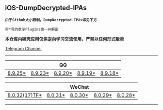 ## iOS-DumpDecrypted-IPAs

**`由于Github大小限制，DumpDecrypted-IPAs详见下方`**

`带*号的表示PlugIns也一并解密`

**本仓库内砸壳应用仅供逆向学习交流使用，严禁以任何形式贩卖**

[Telegram Channel](https://t.me/IPAPatch)

---

|||QQ|||
| --- | --- | --- | --- | --- |
|[8.9.25*](https://share.initnil.com/d/DumpDecrypted/QQ/QQ_8.9.25_dump.ipa?sign=b6FjGzIrE_AvQPxQ5PF0NFXrzWGmSzPQIf3jrELYmxY=:0)|[8.9.23*](https://share.initnil.com/d/DumpDecrypted/QQ/QQ_8.9.23_dump.ipa?sign=Zmr4CDGXn2sgoii8cqrBKue5_oRXhOnGJjlqNGCPuGQ=:0)|[8.9.20*](https://share.initnil.com/d/DumpDecrypted/QQ/QQ_8.9.20_dump.ipa?sign=wMMMK_pKyDAQ7RCT4nACCGOpV8DByBZju3ay6UtsvTg=:0)|[8.9.19*](https://share.initnil.com/d/DumpDecrypted/QQ/QQ_8.9.19_dump.ipa?sign=Fvs9JE8fJNuKvaXh515JwlrSH0OqIyXIZMq5Hg4IJEs=:0)|[8.9.18*](https://share.initnil.com/d/DumpDecrypted/QQ/QQ_8.9.18_dump.ipa?sign=vycyQpD4aDNgRkXa7nlmVvwmLz9ux52Ya9C8QdJzOUA=:0)|

|||WeChat|||
| --- | --- | --- | --- | --- |
|[8.0.32(17)TF*](https://share.initnil.com/d/DumpDecrypted/WeChat/WeChat_8.0.32(17)TF_dump.ipa?sign=dGI1gg76FZLkMv0JldiLm5LnPotYBdQ6uKMYgewEEUg=:0)|[8.0.31*](https://share.initnil.com/d/DumpDecrypted/WeChat/WeChat_8.0.31_dump.ipa?sign=OHDFIEBBqgTa2ybQEDhm9YXiSy8F6W4mA_tVxcYTksg=:0)|[8.0.30*](https://share.initnil.com/d/DumpDecrypted/WeChat/WeChat_8.0.30_dump.ipa?sign=CEvmq1NJXKdtXNd7vcLOqZpHVlFZzgkvZ4LUyFOvccw=:0)|[8.0.29*](https://share.initnil.com/d/DumpDecrypted/WeChat/WeChat_8.0.29_dump.ipa?sign=AsKSqAvtjeSZeTEAg0i2udg4YyoQYS9Y-_GQkVKSXps=:0)|[8.0.28*](https://share.initnil.com/d/DumpDecrypted/WeChat/WeChat_8.0.28_dump.ipa?sign=Ph7ghJcuaabDF2WX0L9bbho02kmsX1dgD76DO-jfFNc=:0)|

---
